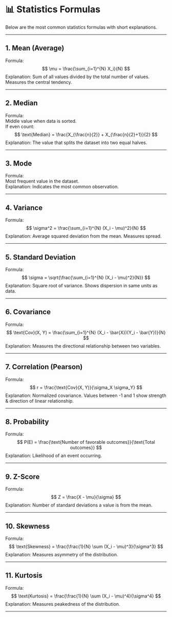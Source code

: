 # 📊 Statistics Formulas

Below are the most common statistics formulas with short explanations.

---

## 1. Mean (Average)
Formula:  
$$ \mu = \frac{\sum_{i=1}^{N} X_i}{N} $$
Explanation: Sum of all values divided by the total number of values. Measures the central tendency.

---

## 2. Median
Formula:  
Middle value when data is sorted.  
If even count:  
$$ \text{Median} = \frac{X_{\frac{n}{2}} + X_{\frac{n}{2}+1}}{2} $$
Explanation: The value that splits the dataset into two equal halves.

---

## 3. Mode
Formula:  
Most frequent value in the dataset.  
Explanation: Indicates the most common observation.

---

## 4. Variance
Formula:  
$$ \sigma^2 = \frac{\sum_{i=1}^{N} (X_i - \mu)^2}{N} $$
Explanation: Average squared deviation from the mean. Measures spread.

---

## 5. Standard Deviation
Formula:  
$$ \sigma = \sqrt{\frac{\sum_{i=1}^{N} (X_i - \mu)^2}{N}} $$
Explanation: Square root of variance. Shows dispersion in same units as data.

---

## 6. Covariance
Formula:  
$$ \text{Cov}(X, Y) = \frac{\sum_{i=1}^{N} (X_i - \bar{X})(Y_i - \bar{Y})}{N} $$
Explanation: Measures the directional relationship between two variables.

---

## 7. Correlation (Pearson)
Formula:  
$$ r = \frac{\text{Cov}(X, Y)}{\sigma_X \sigma_Y} $$
Explanation: Normalized covariance. Values between -1 and 1 show strength & direction of linear relationship.

---

## 8. Probability
Formula:  
$$ P(E) = \frac{\text{Number of favorable outcomes}}{\text{Total outcomes}} $$
Explanation: Likelihood of an event occurring.

---

## 9. Z-Score
Formula:  
$$ Z = \frac{X - \mu}{\sigma} $$
Explanation: Number of standard deviations a value is from the mean.

---

## 10. Skewness
Formula:  
$$ \text{Skewness} = \frac{\frac{1}{N} \sum (X_i - \mu)^3}{\sigma^3} $$
Explanation: Measures asymmetry of the distribution.

---

## 11. Kurtosis
Formula:  
$$ \text{Kurtosis} = \frac{\frac{1}{N} \sum (X_i - \mu)^4}{\sigma^4} $$
Explanation: Measures peakedness of the distribution.

---
